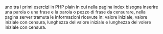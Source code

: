 uno tra i primi esercizi in PHP plain in cui nella pagina index bisogna inserire una parola o una frase e la parola o pezzo di frase da censurare, nella pagina server tramuta le informazioni ricevute in: valore iniziale, valore iniziale con censura, lunghezza del valore iniziale e lunghezza del volere iniziale con censura.